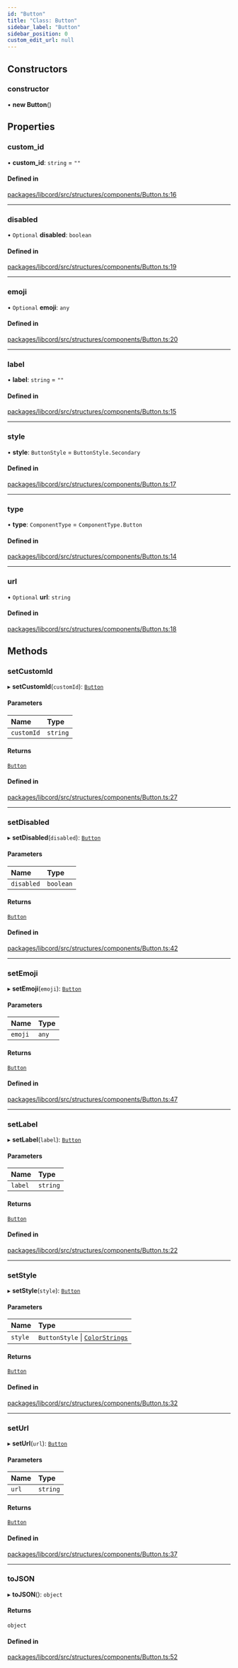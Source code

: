 ```yaml
---
id: "Button"
title: "Class: Button"
sidebar_label: "Button"
sidebar_position: 0
custom_edit_url: null
---
```


## Constructors

### constructor

• **new Button**()

## Properties

### custom\_id

• **custom\_id**: `string` = `""`

#### Defined in

[packages/libcord/src/structures/components/Button.ts:16](https://github.com/Libcord/libcord/blob/58e1159/packages/libcord/src/structures/components/Button.ts#L16)

___

### disabled

• `Optional` **disabled**: `boolean`

#### Defined in

[packages/libcord/src/structures/components/Button.ts:19](https://github.com/Libcord/libcord/blob/58e1159/packages/libcord/src/structures/components/Button.ts#L19)

___

### emoji

• `Optional` **emoji**: `any`

#### Defined in

[packages/libcord/src/structures/components/Button.ts:20](https://github.com/Libcord/libcord/blob/58e1159/packages/libcord/src/structures/components/Button.ts#L20)

___

### label

• **label**: `string` = `""`

#### Defined in

[packages/libcord/src/structures/components/Button.ts:15](https://github.com/Libcord/libcord/blob/58e1159/packages/libcord/src/structures/components/Button.ts#L15)

___

### style

• **style**: `ButtonStyle` = `ButtonStyle.Secondary`

#### Defined in

[packages/libcord/src/structures/components/Button.ts:17](https://github.com/Libcord/libcord/blob/58e1159/packages/libcord/src/structures/components/Button.ts#L17)

___

### type

• **type**: `ComponentType` = `ComponentType.Button`

#### Defined in

[packages/libcord/src/structures/components/Button.ts:14](https://github.com/Libcord/libcord/blob/58e1159/packages/libcord/src/structures/components/Button.ts#L14)

___

### url

• `Optional` **url**: `string`

#### Defined in

[packages/libcord/src/structures/components/Button.ts:18](https://github.com/Libcord/libcord/blob/58e1159/packages/libcord/src/structures/components/Button.ts#L18)

## Methods

### setCustomId

▸ **setCustomId**(`customId`): [`Button`](Button.md)

#### Parameters

| Name | Type |
| :------ | :------ |
| `customId` | `string` |

#### Returns

[`Button`](Button.md)

#### Defined in

[packages/libcord/src/structures/components/Button.ts:27](https://github.com/Libcord/libcord/blob/58e1159/packages/libcord/src/structures/components/Button.ts#L27)

___

### setDisabled

▸ **setDisabled**(`disabled`): [`Button`](Button.md)

#### Parameters

| Name | Type |
| :------ | :------ |
| `disabled` | `boolean` |

#### Returns

[`Button`](Button.md)

#### Defined in

[packages/libcord/src/structures/components/Button.ts:42](https://github.com/Libcord/libcord/blob/58e1159/packages/libcord/src/structures/components/Button.ts#L42)

___

### setEmoji

▸ **setEmoji**(`emoji`): [`Button`](Button.md)

#### Parameters

| Name | Type |
| :------ | :------ |
| `emoji` | `any` |

#### Returns

[`Button`](Button.md)

#### Defined in

[packages/libcord/src/structures/components/Button.ts:47](https://github.com/Libcord/libcord/blob/58e1159/packages/libcord/src/structures/components/Button.ts#L47)

___

### setLabel

▸ **setLabel**(`label`): [`Button`](Button.md)

#### Parameters

| Name | Type |
| :------ | :------ |
| `label` | `string` |

#### Returns

[`Button`](Button.md)

#### Defined in

[packages/libcord/src/structures/components/Button.ts:22](https://github.com/Libcord/libcord/blob/58e1159/packages/libcord/src/structures/components/Button.ts#L22)

___

### setStyle

▸ **setStyle**(`style`): [`Button`](Button.md)

#### Parameters

| Name | Type |
| :------ | :------ |
| `style` | `ButtonStyle` \| [`ColorStrings`](../modules.md#colorstrings) |

#### Returns

[`Button`](Button.md)

#### Defined in

[packages/libcord/src/structures/components/Button.ts:32](https://github.com/Libcord/libcord/blob/58e1159/packages/libcord/src/structures/components/Button.ts#L32)

___

### setUrl

▸ **setUrl**(`url`): [`Button`](Button.md)

#### Parameters

| Name | Type |
| :------ | :------ |
| `url` | `string` |

#### Returns

[`Button`](Button.md)

#### Defined in

[packages/libcord/src/structures/components/Button.ts:37](https://github.com/Libcord/libcord/blob/58e1159/packages/libcord/src/structures/components/Button.ts#L37)

___

### toJSON

▸ **toJSON**(): `object`

#### Returns

`object`

#### Defined in

[packages/libcord/src/structures/components/Button.ts:52](https://github.com/Libcord/libcord/blob/58e1159/packages/libcord/src/structures/components/Button.ts#L52)
